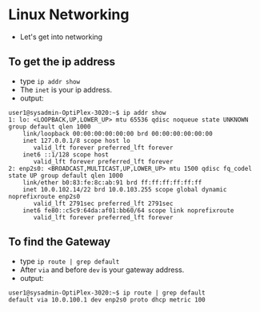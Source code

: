 # Linux Networking
* Let's get into networking

## To get the ip address
* type `ip addr show`
* The `inet` is your ip address.
* output:
```
user1@sysadmin-OptiPlex-3020:~$ ip addr show
1: lo: <LOOPBACK,UP,LOWER_UP> mtu 65536 qdisc noqueue state UNKNOWN group default qlen 1000
    link/loopback 00:00:00:00:00:00 brd 00:00:00:00:00:00
    inet 127.0.0.1/8 scope host lo
       valid_lft forever preferred_lft forever
    inet6 ::1/128 scope host 
       valid_lft forever preferred_lft forever
2: enp2s0: <BROADCAST,MULTICAST,UP,LOWER_UP> mtu 1500 qdisc fq_codel state UP group default qlen 1000
    link/ether b0:83:fe:8c:ab:91 brd ff:ff:ff:ff:ff:ff
    inet 10.0.102.14/22 brd 10.0.103.255 scope global dynamic noprefixroute enp2s0
       valid_lft 2791sec preferred_lft 2791sec
    inet6 fe80::c5c9:64da:af01:bb60/64 scope link noprefixroute 
       valid_lft forever preferred_lft forever
```
## To find the Gateway
* type `ip route | grep default`
* After `via` and before `dev` is your gateway address.
* output:
```
user1@sysadmin-OptiPlex-3020:~$ ip route | grep default
default via 10.0.100.1 dev enp2s0 proto dhcp metric 100
```

